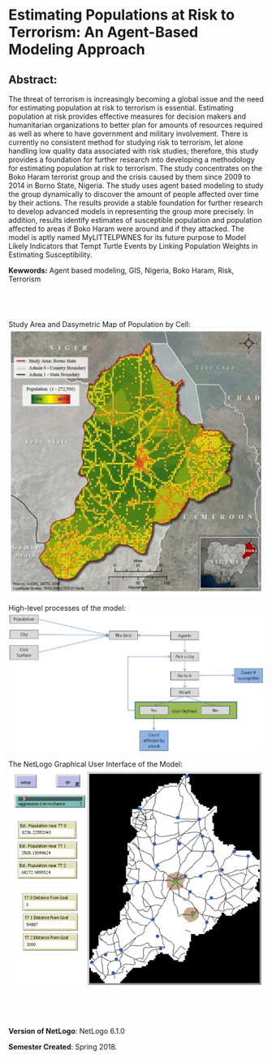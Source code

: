 # Estimating Populations at Risk to Terrorism: An Agent-Based Modeling Approach

## Abstract: 

The threat of terrorism is increasingly becoming a global issue and the need for estimating population at risk to terrorism is essential. Estimating population at risk provides effective measures for decision makers and humanitarian organizations to better plan for amounts of resources required as well as where to have government and military involvement. There is currently no consistent method for studying risk to terrorism, let alone handling low quality data associated with risk studies; therefore, this study provides a foundation for further research into developing a methodology for estimating population at risk to terrorism. The study concentrates on the Boko Haram terrorist group and the crisis caused by them since 2009 to 2014 in Borno State, Nigeria. The study uses agent based modeling to study the group dynamically to discover the amount of people affected over time by their actions. The results provide a stable foundation for further research to develop advanced models in representing the group more precisely. In addition, results identify estimates of susceptible population and population affected to areas if Boko Haram were around and if they attacked. The model is aptly named MyLITTELPWNES for its future purpose to Model Likely Indicators that Tempt Turtle Events by Linking Population Weights in Estimating Susceptibility.

**Kewwords:** Agent based modeling, GIS, Nigeria, Boko Haram, Risk, Terrorism

## &nbsp;

Study Area and Dasymetric Map of Population by Cell: 
![Pop](DasymetricMap.png)

High-level processes of the model:
![processes of the model](ModelProcesses.png)

The NetLogo Graphical User Interface of the Model: 
![The NetLogo Graphical User Interface](GUI.png)

## &nbsp;

**Version of NetLogo**: NetLogo 6.1.0

**Semester Created**: Spring 2018.